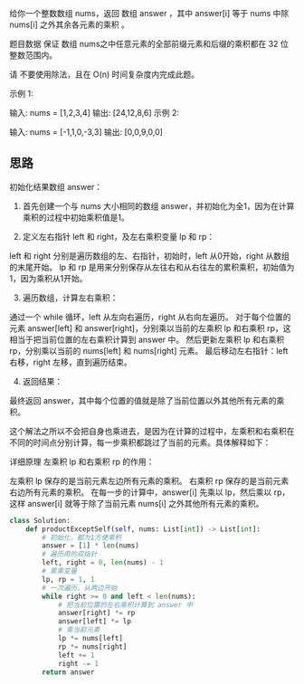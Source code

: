 给你一个整数数组 nums，返回 数组 answer ，其中 answer[i] 等于 nums 中除 nums[i] 之外其余各元素的乘积 。

题目数据 保证 数组 nums之中任意元素的全部前缀元素和后缀的乘积都在  32 位 整数范围内。

请 不要使用除法，且在 O(n) 时间复杂度内完成此题。

 

示例 1:

输入: nums = [1,2,3,4]
输出: [24,12,8,6]
示例 2:

输入: nums = [-1,1,0,-3,3]
输出: [0,0,9,0,0]
 

 ## 思路
初始化结果数组 answer：

1. 首先创建一个与 nums 大小相同的数组 answer，并初始化为全1，因为在计算乘积的过程中初始乘积值是1。

2. 定义左右指针 left 和 right，及左右乘积变量 lp 和 rp：

left 和 right 分别是遍历数组的左、右指针，初始时，left 从0开始，right 从数组的末尾开始。
lp 和 rp 是用来分别保存从左往右和从右往左的累积乘积，初始值为1，因为乘积从1开始。

3. 遍历数组，计算左右乘积：

通过一个 while 循环，left 从左向右遍历，right 从右向左遍历。
对于每个位置的元素 answer[left] 和 answer[right]，分别乘以当前的左乘积 lp 和右乘积 rp，这相当于把当前位置的左右乘积计算到 answer 中。
然后更新左乘积 lp 和右乘积 rp，分别乘以当前的 nums[left] 和 nums[right] 元素。
最后移动左右指针：left 右移，right 左移，直到遍历结束。

4. 返回结果：

最终返回 answer，其中每个位置的值就是除了当前位置以外其他所有元素的乘积。

这个解法之所以不会把自身也乘进去，是因为在计算的过程中，左乘积和右乘积在不同的时间点分别计算，每一步乘积都跳过了当前的元素。具体解释如下：

详细原理
左乘积 lp 和右乘积 rp 的作用：

左乘积 lp 保存的是当前元素左边所有元素的乘积。
右乘积 rp 保存的是当前元素右边所有元素的乘积。
在每一步的计算中，answer[i] 先乘以 lp，然后乘以 rp，这样 answer[i] 就等于除了当前元素 nums[i] 之外其他所有元素的乘积。

```py
class Solution:
    def productExceptSelf(self, nums: List[int]) -> List[int]:
        # 初始化，都为1方便乘积
        answer = [1] * len(nums)
        # 遍历用的双指针
        left, right = 0, len(nums) - 1
        # 累乘变量
        lp, rp = 1, 1
        # 一次遍历，从两边开始
        while right >= 0 and left < len(nums):
            # 把当前位置的左右乘积计算到 answer 中
            answer[right] *= rp
            answer[left] *= lp
            # 乘当前元素
            lp *= nums[left]
            rp *= nums[right]
            left += 1
            right -= 1
        return answer
```